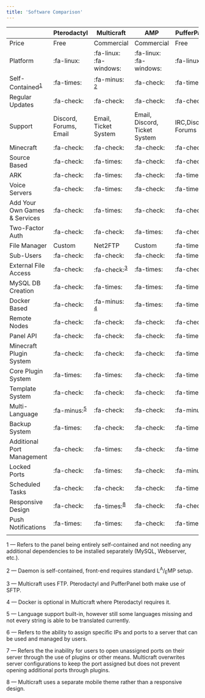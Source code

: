 ```yaml
---
title: 'Software Comparison'
---
```


| |Pterodactyl|Multicraft|AMP|PufferPanel|
|-|-|-|-|-|
|Price|Free|Commercial|Commercial|Free|
|Platform|:fa-linux:|:fa-linux: :fa-windows:|:fa-linux: :fa-windows:|:fa-linux:|
|Self-Contained<sup>[1](#anchor-1)</sup>|:fa-times:|:fa-minus: <sup>[2](#anchor-2)</sup>|:fa-check:|:fa-times:|
|Regular Updates|:fa-check:|:fa-check:|:fa-check:|:fa-check:|
|Support|Discord, Forums, Email|Email, Ticket System|Email, Discord, Ticket System|IRC,Discord, Forums|
|Minecraft|:fa-check:|:fa-check:|:fa-check:|:fa-check:|
|Source Based|:fa-check:|:fa-times:|:fa-check:|:fa-check:|
|ARK|:fa-check:|:fa-times:|:fa-check:|:fa-times:|
|Voice Servers|:fa-check:|:fa-times:|:fa-check:|:fa-times:|
|Add Your Own Games & Services|:fa-check:|:fa-times:|:fa-check:|:fa-check:|
|Two-Factor Auth|:fa-check:|:fa-check:|:fa-times:|:fa-check:|
|File Manager|Custom|Net2FTP|Custom|:fa-times:|
|Sub-Users|:fa-check:|:fa-check:|:fa-check:|:fa-times:|
|External File Access|:fa-check:|:fa-check:<sup>[3](#anchor-3)</sup>|:fa-times:|:fa-check:|
|MySQL DB Creation|:fa-check:|:fa-times:|:fa-times:|:fa-times:|
|Docker Based|:fa-check:|:fa-minus: <sup>[4](#anchor-4)</sup>|:fa-times:|:fa-times:|
|Remote Nodes|:fa-check:|:fa-check:|:fa-check:|:fa-check:|
|Panel API|:fa-check:|:fa-check:|:fa-check:|:fa-times:|
|Minecraft Plugin System|:fa-check:|:fa-check:|:fa-check:|:fa-times: |
|Core Plugin System|:fa-times:|:fa-times:|:fa-check:|:fa-times:|
|Template System|:fa-check:|:fa-check:|:fa-check:|:fa-times:|
|Multi-Language|:fa-minus:<sup>[5](#anchor-5)</sup>|:fa-check:|:fa-check:|:fa-minus:|
|Backup System|:fa-times:|:fa-check:|:fa-check:|:fa-times:|
|Additional Port Management|:fa-check:|:fa-times:|:fa-check:|:fa-times:|
|Locked Ports|:fa-check:|:fa-times:|:fa-check:|:fa-minus:|
|Scheduled Tasks|:fa-check:|:fa-check:|:fa-check:|:fa-times:|
|Responsive Design|:fa-check:|:fa-times:<sup>[8](#anchor-8)</sup>|:fa-check:|:fa-check:|
|Push Notifications|:fa-times:|:fa-times:|:fa-check:|:fa-times:|
| | | | | |

<a id="anchor-1">1</a> — Refers to the panel being entirely self-contained and not needing any additional dependencies to be installed separately (MySQL, Webserver, etc.).

<a id="anchor-2">2</a> — Daemon is self-contained, front-end requires standard L<sup>A</sup>/<sub>E</sub>MP setup.

<a id="anchor-3">3</a> — Multicraft uses FTP. Pterodactyl and PufferPanel both make use of SFTP.

<a id="anchor-4">4</a> — Docker is optional in Multicraft where Pterodactyl requires it.

<a id="anchor-5">5</a> — Language support built-in, however still some languages missing and not every string is able to be translated currently.

<a id="anchor-6">6</a> — Refers to the ability to assign specific IPs and ports to a server that can be used and managed by users.

<a id="anchor-7">7</a> — Refers the the inability for users to open unassigned ports on their server through the use of plugins or other means. Multicraft overwrites server configurations to keep the port assigned but does not prevent opening additional ports through plugins.

<a id="anchor-8">8</a> — Multicraft uses a separate mobile theme rather than a responsive design.
